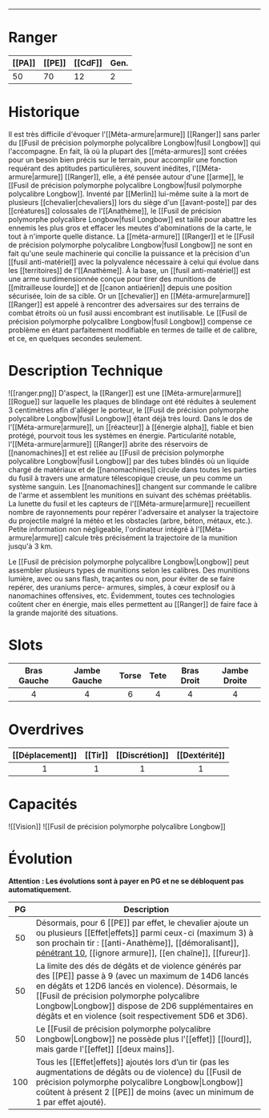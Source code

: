 
___
# Ranger

| [[PA]] | [[PE]] | [[CdF]] | Gen. |
| ------ | ------ | ------- | ---- |
| 50     | 70     | 12      | 2    |
# Historique

Il est très difficile d'évoquer l'[[Méta-armure|armure]] [[Ranger]] sans parler du [[Fusil de précision polymorphe polycalibre Longbow|fusil Longbow]] qui l'accompagne. En fait, là où la plupart des [[méta-armures]] sont créées pour un besoin bien précis sur le terrain, pour accomplir une fonction requérant des aptitudes particulières, souvent inédites, l'[[Méta-armure|armure]] [[Ranger]], elle, a été pensée autour d'une [[arme]], le [[Fusil de précision polymorphe polycalibre Longbow|fusil polymorphe polycalibre Longbow]]. Inventé par [[Merlin]] lui-même suite à la mort de plusieurs [[chevalier|chevaliers]] lors du siège d'un [[avant-poste]] par des [[créatures]] colossales de l'[[Anathème]], le [[Fusil de précision polymorphe polycalibre Longbow|fusil Longbow]] est taillé pour abattre les ennemis les plus gros et effacer les meutes d'abominations de la carte, le tout à n'importe quelle distance. La [[méta-armure]] [[Ranger]] et le [[Fusil de précision polymorphe polycalibre Longbow|fusil Longbow]] ne sont en fait qu'une seule machinerie qui concilie la puissance et la précision d'un [[fusil anti-matériel]] avec la polyvalence nécessaire à celui qui évolue dans les [[territoires]] de l'[[Anathème]]. À la base, un [[fusil anti-matériel]] est une arme surdimensionnée conçue pour tirer des munitions de [[mitrailleuse lourde]] et de [[canon antiaérien]] depuis une position sécurisée, loin de sa cible. Or un [[chevalier]] en [[Méta-armure|armure]] [[Ranger]] est appelé à rencontrer des adversaires sur des terrains de combat étroits où un fusil aussi encombrant est inutilisable. Le [[Fusil de précision polymorphe polycalibre Longbow|fusil Longbow]] compense ce problème en étant parfaitement modifiable en termes de taille et de calibre, et ce, en quelques secondes seulement.

# Description Technique
![[ranger.png]]
D'aspect, la [[Ranger]] est une [[Méta-armure|armure]] [[Rogue]] sur laquelle les plaques de blindage ont été réduites à seulement 3 centimètres afin d'alléger le porteur, le [[Fusil de précision polymorphe polycalibre Longbow|fusil Longbow]] étant déjà très lourd. Dans le dos de l'[[Méta-armure|armure]], un [[réacteur]] à [[énergie alpha]], fiable et bien protégé, pourvoit tous les systèmes en énergie. Particularité notable, l'[[Méta-armure|armure]] [[Ranger]] abrite des réservoirs de [[nanomachines]] et est reliée au [[Fusil de précision polymorphe polycalibre Longbow|fusil Longbow]] par des tubes blindés où un liquide chargé de matériaux et de [[nanomachines]] circule dans toutes les parties du fusil à travers une armature télescopique creuse, un peu comme un système sanguin. Les [[nanomachines]] changent sur commande le calibre de l'arme et assemblent les munitions en suivant des schémas préétablis. La lunette du fusil et les capteurs de l'[[Méta-armure|armure]] recueillent nombre de rayonnements pour repérer l'adversaire et analyser la trajectoire du projectile malgré la météo et les obstacles (arbre, béton, métaux, etc.). Petite information non négligeable, l'ordinateur intégré à l'[[Méta-armure|armure]] calcule très précisément la trajectoire de la munition jusqu'à 3 km.

Le [[Fusil de précision polymorphe polycalibre Longbow|Longbow]] peut assembler plusieurs types de munitions selon les calibres. Des munitions lumière, avec ou sans flash, traçantes ou non, pour éviter de se faire repérer, des uraniums perce- armures, simples, à cœur explosif ou à nanomachines offensives, etc. Évidemment, toutes ces technologies coûtent cher en énergie, mais elles permettent au [[Ranger]] de faire face à la grande majorité des situations.

# Slots

| Bras Gauche | Jambe Gauche | Torse | Tete | Bras Droit | Jambe Droite |
| :---------: | :----------: | :---: | :--: | :--------: | :----------: |
|      4      |      4       |   6   |  4   |     4      |      4       |
# Overdrives

| [[Déplacement]] | [[Tir]] | [[Discrétion]] | [[Dextérité]] |
| :-------------: | :-----: | :------------: | :-----------: |
|        1        |    1    |       1        |       1       |
# Capacités

![[Vision]]
![[Fusil de précision polymorphe polycalibre Longbow]]

# Évolution

**Attention : Les évolutions sont à payer en PG et ne se débloquent pas automatiquement.**

| PG  | Description                                                                                                                                                                                                                                                                                                               |
| :-: | ------------------------------------------------------------------------------------------------------------------------------------------------------------------------------------------------------------------------------------------------------------------------------------------------------------------------- |
| 50  | Désormais, pour 6 [[PE]] par effet, le chevalier ajoute un ou plusieurs [[Effet\|effets]] parmi ceux-ci (maximum 3) à son prochain tir : [[anti-Anathème]], [[démoralisant]], [pénétrant 10](pénétrant), [[ignore armure]], [[en chaîne]], [[fureur]].                                                                    |
| 50  | La limite des dés de dégâts et de violence générés par des [[PE]] passe à 9 (avec un maximum de 14D6 lancés en dégâts et 12D6 lancés en violence). Désormais, le [[Fusil de précision polymorphe polycalibre Longbow\|Longbow]] dispose de 2D6 supplémentaires en dégâts et en violence (soit respectivement 5D6 et 3D6). |
| 50  | Le [[Fusil de précision polymorphe polycalibre Longbow\|Longbow]] ne possède plus l'[[effet]] [[lourd]], mais garde l'[[effet]] [[deux mains]].                                                                                                                                                                           |
| 100 | Tous les [[Effet\|effets]] ajoutés lors d’un tir (pas les augmentations de dégâts ou de violence) du [[Fusil de précision polymorphe polycalibre Longbow\|Longbow]] coûtent à présent 2 [[PE]] de moins (avec un minimum de 1 par effet ajouté).                                                                          |

